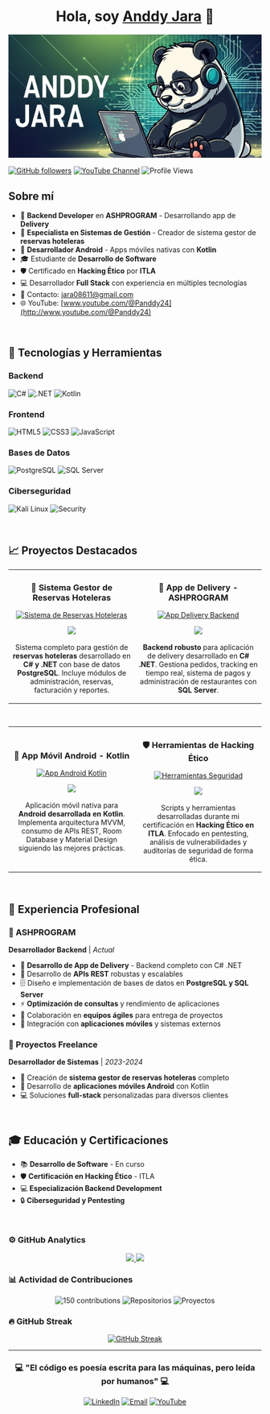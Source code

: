 <div align="center">
<h1 align="center">Hola, soy <a href="https://github.com/andj05">Anddy Jara</a> 👋</h1>
</div>

<!-- Reemplaza esta URL con tu banner personalizado -->
 <img src="./assets/banner.png" alt="Anddy Jara - Backend Developer">

[![GitHub followers](https://img.shields.io/github/followers/andj05?style=social)](https://github.com/andj05)
[![YouTube Channel](https://img.shields.io/badge/YouTube-@Panddy24-red?style=social&logo=youtube)](http://www.youtube.com/@Panddy24)
![Profile Views](https://komarev.com/ghpvc/?username=andj05&color=brightgreen)

## Sobre mí

- 💼 **Backend Developer** en **ASHPROGRAM** - Desarrollando app de **Delivery**
- 🏨 **Especialista en Sistemas de Gestión** - Creador de sistema gestor de **reservas hoteleras**
- 📱 **Desarrollador Android** - Apps móviles nativas con **Kotlin**
- 🎓 Estudiante de **Desarrollo de Software**
- 🛡️ Certificado en **Hacking Ético** por **ITLA**
- 💻 Desarrollador **Full Stack** con experiencia en múltiples tecnologías
- 📧 Contacto: jara08611@gmail.com
- 🌐 YouTube: [www.youtube.com/@Panddy24](http://www.youtube.com/@Panddy24)

<br>

## 🚀 Tecnologías y Herramientas

### Backend
![C#](https://img.shields.io/badge/C%23-239120?style=for-the-badge&logo=c-sharp&logoColor=white)
![.NET](https://img.shields.io/badge/.NET-5C2D91?style=for-the-badge&logo=.net&logoColor=white)
![Kotlin](https://img.shields.io/badge/Kotlin-0095D5?style=for-the-badge&logo=kotlin&logoColor=white)

### Frontend
![HTML5](https://img.shields.io/badge/HTML5-E34F26?style=for-the-badge&logo=html5&logoColor=white)
![CSS3](https://img.shields.io/badge/CSS3-1572B6?style=for-the-badge&logo=css3&logoColor=white)
![JavaScript](https://img.shields.io/badge/JavaScript-323330?style=for-the-badge&logo=javascript&logoColor=F7DF1E)

### Bases de Datos
![PostgreSQL](https://img.shields.io/badge/PostgreSQL-316192?style=for-the-badge&logo=postgresql&logoColor=white)
![SQL Server](https://img.shields.io/badge/Microsoft_SQL_Server-CC2927?style=for-the-badge&logo=microsoft-sql-server&logoColor=white)

### Ciberseguridad
![Kali Linux](https://img.shields.io/badge/Kali_Linux-557C94?style=for-the-badge&logo=kali-linux&logoColor=white)
![Security](https://img.shields.io/badge/Ethical_Hacking-FF6B35?style=for-the-badge&logo=hackthebox&logoColor=white)

<br>

## 📈 Proyectos Destacados

<table>
<tr>
<td width="50%">
<h3 align="center">🏨 Sistema Gestor de Reservas Hoteleras</h3>
<div align="center">
<a href="https://github.com/andj05/hotel-reservation-system" target="_blank"><img src="./assets/projects/hotel-system.png" width="400" alt="Sistema de Reservas Hoteleras"></a>
<p>
<a href="https://github.com/andj05/hotel-reservation-system" target="_blank">
<img src="https://img.shields.io/badge/CÓDIGO-ff9?style=for-the-badge&logo=github&logoColor=black">
</a>
</p>
<p>Sistema completo para gestión de <strong>reservas hoteleras</strong> desarrollado en <strong>C# y .NET</strong> con base de datos <strong>PostgreSQL</strong>. Incluye módulos de administración, reservas, facturación y reportes.</p>
</div>
</td>

<td width="50%">
<h3 align="center">🚚 App de Delivery - ASHPROGRAM</h3>
<div align="center">                                       
<a href="https://github.com/andj05/delivery-app-backend" target="_blank"><img src="./assets/projects/delivery-app.png" width="400" alt="App Delivery Backend"></a>
<br>
<p>
<a href="https://github.com/andj05/delivery-app-backend" target="_blank">
<img src="https://img.shields.io/badge/CÓDIGO-80ffaa?style=for-the-badge&logo=github&logoColor=black">
</a>
</p>
<p><strong>Backend robusto</strong> para aplicación de delivery desarrollado en <strong>C# .NET</strong>. Gestiona pedidos, tracking en tiempo real, sistema de pagos y administración de restaurantes con <strong>SQL Server</strong>.</p>
</div>
</td>
</table>                                                                                 

<br>

<table>
<tr>
<td width="50%">
<h3 align="center">📱 App Móvil Android - Kotlin</h3>
<div align="center">
<a href="https://github.com/andj05/android-kotlin-app" target="_blank"><img src="./assets/projects/android-app.png" width="400" alt="App Android Kotlin"></a>
<p>
<a href="https://github.com/andj05/android-kotlin-app" target="_blank">
<img src="https://img.shields.io/badge/CÓDIGO-0095d5?style=for-the-badge&logo=github&logoColor=black">
</a>
</p>
<p>Aplicación móvil nativa para <strong>Android desarrollada en Kotlin</strong>. Implementa arquitectura MVVM, consumo de APIs REST, Room Database y Material Design siguiendo las mejores prácticas.</p>
</div>
</td>       

<td width="50%">
<h3 align="center">🛡️ Herramientas de Hacking Ético</h3>
<div align="center">
<a href="https://github.com/andj05/ethical-hacking-tools" target="_blank"><img src="./assets/projects/security-tools.png" width="400" alt="Herramientas Seguridad"></a>
<p>
<a href="https://github.com/andj05/ethical-hacking-tools" target="_blank">
<img src="https://img.shields.io/badge/CÓDIGO-ff6b35?style=for-the-badge&logo=github&logoColor=black">
</a>
</p>
<p>Scripts y herramientas desarrolladas durante mi certificación en <strong>Hacking Ético en ITLA</strong>. Enfocado en pentesting, análisis de vulnerabilidades y auditorías de seguridad de forma ética.</p>
</div>
</td>  
</table>                                                                                 

<br>

## 💼 Experiencia Profesional

### 🏢 ASHPROGRAM
**Desarrollador Backend** | *Actual*
- 🚚 **Desarrollo de App de Delivery** - Backend completo con C# .NET
- 🔧 Desarrollo de **APIs REST** robustas y escalables
- 🗄️ Diseño e implementación de bases de datos en **PostgreSQL y SQL Server**
- ⚡ **Optimización de consultas** y rendimiento de aplicaciones
- 🚀 Colaboración en **equipos ágiles** para entrega de proyectos
- 📱 Integración con **aplicaciones móviles** y sistemas externos

### 🏨 Proyectos Freelance
**Desarrollador de Sistemas** | *2023-2024*
- 🏨 Creación de **sistema gestor de reservas hoteleras** completo
- 📱 Desarrollo de **aplicaciones móviles Android** con Kotlin
- 💻 Soluciones **full-stack** personalizadas para diversos clientes

<br>

## 🎓 Educación y Certificaciones

- 📚 **Desarrollo de Software** - En curso
- 🛡️ **Certificación en Hacking Ético** - ITLA
- 💻 **Especialización Backend Development**
- 🔒 **Ciberseguridad y Pentesting**

<br>

### ⚙️ GitHub Analytics

<p align="center">
<a href="https://github.com/andj05">
  <img height="180em" src="https://github-readme-stats-eight-theta.vercel.app/api?username=andj05&show_icons=true&theme=algolia&include_all_commits=true&count_private=true"/>
  <img height="180em" src="https://github-readme-stats-eight-theta.vercel.app/api/top-langs/?username=andj05&layout=compact&langs_count=8&theme=algolia"/>
</a>
</p>

### 📊 Actividad de Contribuciones
<p align="center">
  <img src="https://img.shields.io/badge/Contribuciones_2024-150-brightgreen?style=for-the-badge" alt="150 contributions"/>
  <img src="https://img.shields.io/badge/Repositorios_Públicos-3-blue?style=for-the-badge" alt="Repositorios"/>
  <img src="https://img.shields.io/badge/Proyectos_Activos-4-orange?style=for-the-badge" alt="Proyectos"/>
</p>

### 🔥 GitHub Streak

<p align="center">
<a href="https://github.com/andj05">
<img src="https://github-readme-streak-stats.herokuapp.com/?user=andj05&theme=algolia" alt="GitHub Streak"/>
</a>
</p>

---

<div align="center">
<h3>💻 "El código es poesía escrita para las máquinas, pero leída por humanos" 💻</h3>

[![LinkedIn](https://img.shields.io/badge/LinkedIn-0077B5?style=for-the-badge&logo=linkedin&logoColor=white)](tu-linkedin-aqui)
[![Email](https://img.shields.io/badge/Email-D14836?style=for-the-badge&logo=gmail&logoColor=white)](mailto:jara08611@gmail.com)
[![YouTube](https://img.shields.io/badge/YouTube-FF0000?style=for-the-badge&logo=youtube&logoColor=white)](http://www.youtube.com/@Panddy24)

</div>

